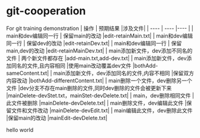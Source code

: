 # git-cooperation
For git training demonstration
| 操作                | 预期结果      |涉及文件|
|  ----               | ----         |----   |
| main和dev编辑同一行  | 保留main的改动 |edit-retainMain.txt|
| main和dev编辑同一行  | 保留dev的改动 |edit-retainDev.txt|
| main和dev编辑同一行  | 保留main,dev的改动 |edit-retainMainDev.txt|
| main添加新文件，dev添加不同名的文件  | 两个新文件都存在 |add-main.txt,add-dev.txt|
| main添加新文件，dev添加同名的文件,且内容相同  |使用main改动覆盖dev文件 |bothAdd-sameContent.txt|
| main添加新文件，dev添加同名的文件,内容不相同  |保留双方内容改动 |bothAdd-differentContent.txt|
| main删除一个文件，dev删除另一个文件  |dev分支不存在main删除的文件,同时dev删除的文件会被更新下来 |mainDelete-devStet.txt，mainStet-devDelete.txt|
| main，dev删除相同文件  |此文件被删除 |mainDelete-devDelete.txt|
| main删除文件，dev编辑此文件  |保留文件和文件改动 |mainDelete-devEdit.txt|
| main编辑此文件，dev删除此文件  |保留main的改动 |mainEdit-devDelete.txt|

hello world
